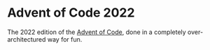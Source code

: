 # Advent of Code 2022

The 2022 edition of the [Advent of Code](https://adventofcode.com/), done in a completely over-architectured way for fun.
